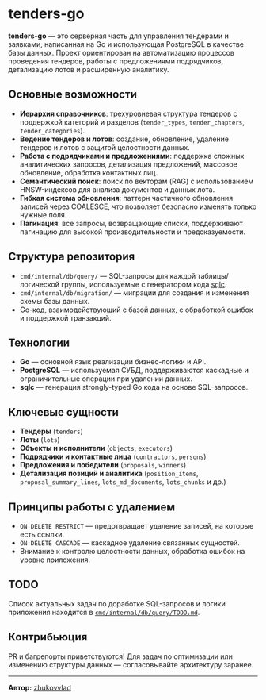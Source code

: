 # tenders-go

**tenders-go** — это серверная часть для управления тендерами и заявками, написанная на Go и использующая PostgreSQL в качестве базы данных. Проект ориентирован на автоматизацию процессов проведения тендеров, работы с предложениями подрядчиков, детализацию лотов и расширенную аналитику.

## Основные возможности

- **Иерархия справочников**: трехуровневая структура тендеров с поддержкой категорий и разделов (`tender_types`, `tender_chapters`, `tender_categories`).
- **Ведение тендеров и лотов**: создание, обновление, удаление тендеров и лотов с защитой целостности данных.
- **Работа с подрядчиками и предложениями**: поддержка сложных аналитических запросов, детализация предложений, массовое обновление, обработка контактных лиц.
- **Семантический поиск**: поиск по векторам (RAG) с использованием HNSW-индексов для анализа документов и данных лота.
- **Гибкая система обновления**: паттерн частичного обновления записей через COALESCE, что позволяет безопасно изменять только нужные поля.
- **Пагинация**: все запросы, возвращающие списки, поддерживают пагинацию для высокой производительности и предсказуемости.

## Структура репозитория

- `cmd/internal/db/query/` — SQL-запросы для каждой таблицы/логической группы, используемые с генератором кода [sqlc](https://sqlc.dev/).
- `cmd/internal/db/migration/` — миграции для создания и изменения схемы базы данных.
- Go-код, взаимодействующий с базой данных, с обработкой ошибок и поддержкой транзакций.

## Технологии

- **Go** — основной язык реализации бизнес-логики и API.
- **PostgreSQL** — используемая СУБД, поддерживаются каскадные и ограничительные операции при удалении данных.
- **sqlc** — генерация strongly-typed Go кода на основе SQL-запросов.

## Ключевые сущности

- **Тендеры** (`tenders`)
- **Лоты** (`lots`)
- **Объекты и исполнители** (`objects`, `executors`)
- **Подрядчики и контактные лица** (`contractors`, `persons`)
- **Предложения и победители** (`proposals`, `winners`)
- **Детализация позиций и аналитика** (`position_items`, `proposal_summary_lines`, `lots_md_documents`, `lots_chunks` и др.)

## Принципы работы с удалением

- `ON DELETE RESTRICT` — предотвращает удаление записей, на которые есть ссылки.
- `ON DELETE CASCADE` — каскадное удаление связанных сущностей.
- Внимание к контролю целостности данных, обработка ошибок на уровне приложения.

## TODO

Список актуальных задач по доработке SQL-запросов и логики приложения находится в [`cmd/internal/db/query/TODO.md`](cmd/internal/db/query/TODO.md).

## Контрибьюция

PR и багрепорты приветствуются! Для задач по оптимизации или изменению структуры данных — согласовывайте архитектуру заранее.

---

**Автор:** [zhukovvlad](https://github.com/zhukovvlad)
